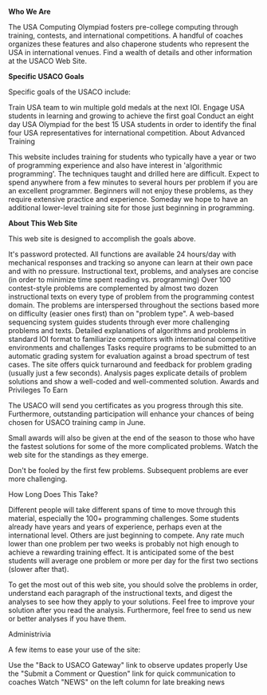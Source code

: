 **Who We Are**

The USA Computing Olympiad fosters pre-college computing through training, contests, and international competitions. A handful of coaches organizes these features and also chaperone students who represent the USA in international venues. Find a wealth of details and other information at the USACO Web Site.

**Specific USACO Goals**

Specific goals of the USACO include:

Train USA team to win multiple gold medals at the next IOI.
Engage USA students in learning and growing to achieve the first goal
Conduct an eight day USA Olympiad for the best 15 USA students in order to identify the final four USA representatives for international competition.
About Advanced Training

This website includes training for students who typically have a year or two of programming experience and also have interest in 'algorithmic programming'. The techniques taught and drilled here are difficult. Expect to spend anywhere from a few minutes to several hours per problem if you are an excellent programmer. Beginners will not enjoy these problems, as they require extensive practice and experience. Someday we hope to have an additional lower-level training site for those just beginning in programming.

**About This Web Site**

This web site is designed to accomplish the goals above.

It's password protected.
All functions are available 24 hours/day with mechanical responses and tracking so anyone can learn at their own pace and with no pressure.
Instructional text, problems, and analyses are concise (in order to minimize time spent reading vs. programming)
Over 100 contest-style problems are complemented by almost two dozen instructional texts on every type of problem from the programming contest domain.
The problems are interspersed throughout the sections based more on difficulty (easier ones first) than on "problem type".
A web-based sequencing system guides students through ever more challenging problems and texts.
Detailed explanations of algorithms and problems in standard IOI format to familiarize competitors with international competitive environments and challenges
Tasks require programs to be submitted to an automatic grading system for evaluation against a broad spectrum of test cases.
The site offers quick turnaround and feedback for problem grading (usually just a few seconds).
Analysis pages explicate details of problem solutions and show a well-coded and well-commented solution.
Awards and Privileges To Earn

The USACO will send you certificates as you progress through this site. Furthermore, outstanding participation will enhance your chances of being chosen for USACO training camp in June.

Small awards will also be given at the end of the season to those who have the fastest solutions for some of the more complicated problems. Watch the web site for the standings as they emerge.

Don't be fooled by the first few problems. Subsequent problems are ever more challenging.

How Long Does This Take?

Different people will take different spans of time to move through this material, especially the 100+ programming challenges. Some students already have years and years of experience, perhaps even at the international level. Others are just beginning to compete. Any rate much lower than one problem per two weeks is probably not high enough to achieve a rewarding training effect. It is anticipated some of the best students will average one problem or more per day for the first two sections (slower after that).

To get the most out of this web site, you should solve the problems in order, understand each paragraph of the instructional texts, and digest the analyses to see how they apply to your solutions. Feel free to improve your solution after you read the analysis. Furthermore, feel free to send us new or better analyses if you have them.

Administrivia

A few items to ease your use of the site:

Use the "Back to USACO Gateway" link to observe updates properly
Use the "Submit a Comment or Question" link for quick communication to coaches
Watch "NEWS" on the left column for late breaking news
